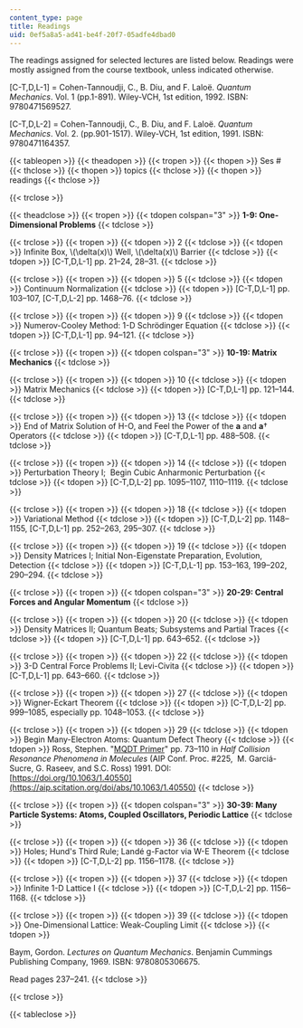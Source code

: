 ```yaml
---
content_type: page
title: Readings
uid: 0ef5a8a5-ad41-be4f-20f7-05adfe4dbad0
---
```


The readings assigned for selected lectures are listed below. Readings were mostly assigned from the course textbook, unless indicated otherwise.

\[C-T,D,L-1\] = Cohen-Tannoudji, C., B. Diu, and F. Laloë. _Quantum Mechanics_. Vol. 1 (pp.1-891). Wiley-VCH, 1st edition, 1992. ISBN: 9780471569527.

\[C-T,D,L-2\] = Cohen-Tannoudji, C., B. Diu, and F. Laloë. _Quantum Mechanics_. Vol. 2. (pp.901-1517). Wiley-VCH, 1st edition, 1991. ISBN: 9780471164357.

{{< tableopen >}}
{{< theadopen >}}
{{< tropen >}}
{{< thopen >}}
Ses #
{{< thclose >}}
{{< thopen >}}
topics
{{< thclose >}}
{{< thopen >}}
readings
{{< thclose >}}

{{< trclose >}}

{{< theadclose >}}
{{< tropen >}}
{{< tdopen colspan="3" >}}
**1-9: One-Dimensional Problems**
{{< tdclose >}}

{{< trclose >}}
{{< tropen >}}
{{< tdopen >}}
2
{{< tdclose >}}
{{< tdopen >}}
Infinite Box, \\(\\delta(x)\\) Well, \\(\\delta(x)\\) Barrier
{{< tdclose >}}
{{< tdopen >}}
\[C-T,D,L-1\] pp. 21–24, 28–31.
{{< tdclose >}}

{{< trclose >}}
{{< tropen >}}
{{< tdopen >}}
5
{{< tdclose >}}
{{< tdopen >}}
Continuum Normalization
{{< tdclose >}}
{{< tdopen >}}
\[C-T,D,L-1\] pp. 103–107, \[C-T,D,L-2\] pp. 1468–76.
{{< tdclose >}}

{{< trclose >}}
{{< tropen >}}
{{< tdopen >}}
9
{{< tdclose >}}
{{< tdopen >}}
Numerov-Cooley Method: 1-D Schrödinger Equation
{{< tdclose >}}
{{< tdopen >}}
\[C-T,D,L-1\] pp. 94–121.
{{< tdclose >}}

{{< trclose >}}
{{< tropen >}}
{{< tdopen colspan="3" >}}
**10-19: Matrix Mechanics**
{{< tdclose >}}

{{< trclose >}}
{{< tropen >}}
{{< tdopen >}}
10
{{< tdclose >}}
{{< tdopen >}}
Matrix Mechanics
{{< tdclose >}}
{{< tdopen >}}
\[C-T,D,L-1\] pp. 121–144.
{{< tdclose >}}

{{< trclose >}}
{{< tropen >}}
{{< tdopen >}}
13
{{< tdclose >}}
{{< tdopen >}}
End of Matrix Solution of H-O, and Feel the Power of the **a** and **a**† Operators
{{< tdclose >}}
{{< tdopen >}}
\[C-T,D,L-1\] pp. 488–508.
{{< tdclose >}}

{{< trclose >}}
{{< tropen >}}
{{< tdopen >}}
14
{{< tdclose >}}
{{< tdopen >}}
Perturbation Theory I;  Begin Cubic Anharmonic Perturbation
{{< tdclose >}}
{{< tdopen >}}
\[C-T,D,L-2\] pp. 1095–1107, 1110–1119.
{{< tdclose >}}

{{< trclose >}}
{{< tropen >}}
{{< tdopen >}}
18
{{< tdclose >}}
{{< tdopen >}}
Variational Method
{{< tdclose >}}
{{< tdopen >}}
\[C-T,D,L-2\] pp. 1148–1155, \[C-T,D,L-1\] pp. 252–263, 295–307.
{{< tdclose >}}

{{< trclose >}}
{{< tropen >}}
{{< tdopen >}}
19
{{< tdclose >}}
{{< tdopen >}}
Density Matrices I; Initial Non-Eigenstate Preparation, Evolution, Detection
{{< tdclose >}}
{{< tdopen >}}
\[C-T,D,L-1\] pp. 153–163, 199–202, 290–294.
{{< tdclose >}}

{{< trclose >}}
{{< tropen >}}
{{< tdopen colspan="3" >}}
**20-29: Central Forces and Angular Momentum**
{{< tdclose >}}

{{< trclose >}}
{{< tropen >}}
{{< tdopen >}}
20
{{< tdclose >}}
{{< tdopen >}}
Density Matrices II; Quantum Beats; Subsystems and Partial Traces
{{< tdclose >}}
{{< tdopen >}}
\[C-T,D,L-1\] pp. 643–652.
{{< tdclose >}}

{{< trclose >}}
{{< tropen >}}
{{< tdopen >}}
22
{{< tdclose >}}
{{< tdopen >}}
3-D Central Force Problems II; Levi-Civita
{{< tdclose >}}
{{< tdopen >}}
\[C-T,D,L-1\] pp. 643–660.
{{< tdclose >}}

{{< trclose >}}
{{< tropen >}}
{{< tdopen >}}
27
{{< tdclose >}}
{{< tdopen >}}
Wigner-Eckart Theorem
{{< tdclose >}}
{{< tdopen >}}
\[C-T,D,L-2\] pp. 999–1085, especially pp. 1048–1053.
{{< tdclose >}}

{{< trclose >}}
{{< tropen >}}
{{< tdopen >}}
29
{{< tdclose >}}
{{< tdopen >}}
Begin Many-Electron Atoms: Quantum Defect Theory
{{< tdclose >}}
{{< tdopen >}}
Ross, Stephen. "[MQDT Primer](https://aip.scitation.org/doi/abs/10.1063/1.40550)" pp. 73–110 in _Half Collision Resonance Phenomena in Molecules_ (AIP Conf. Proc. #225,  M. Garciá-Sucre, G. Raseev, and S.C. Ross) 1991. DOI: [https://doi.org/10.1063/1.40550](https://aip.scitation.org/doi/abs/10.1063/1.40550)
{{< tdclose >}}

{{< trclose >}}
{{< tropen >}}
{{< tdopen colspan="3" >}}
**30-39: Many Particle Systems: Atoms, Coupled Oscillators, Periodic Lattice**
{{< tdclose >}}

{{< trclose >}}
{{< tropen >}}
{{< tdopen >}}
36
{{< tdclose >}}
{{< tdopen >}}
Holes; Hund's Third Rule; Landé g-Factor via W-E Theorem
{{< tdclose >}}
{{< tdopen >}}
\[C-T,D,L-2\] pp. 1156–1178.
{{< tdclose >}}

{{< trclose >}}
{{< tropen >}}
{{< tdopen >}}
37
{{< tdclose >}}
{{< tdopen >}}
Infinite 1-D Lattice I
{{< tdclose >}}
{{< tdopen >}}
\[C-T,D,L-2\] pp. 1156–1168.
{{< tdclose >}}

{{< trclose >}}
{{< tropen >}}
{{< tdopen >}}
39
{{< tdclose >}}
{{< tdopen >}}
One-Dimensional Lattice: Weak-Coupling Limit
{{< tdclose >}}
{{< tdopen >}}


Baym, Gordon. _Lectures on Quantum Mechanics_. Benjamin Cummings Publishing Company, 1969. ISBN: 9780805306675.

Read pages 237–241.
{{< tdclose >}}

{{< trclose >}}

{{< tableclose >}}